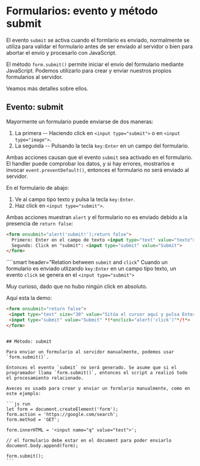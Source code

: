 # Formularios: evento y método submit

El evento `submit` se activa cuando el formlario es enviado, normalmente se utiliza para validar el formulario antes de ser enviado al servidor o bien para abortar el envío y procesarlo con JavaScript.

El método `form.submit()` permite iniciar el envío del formulario mediante JavaScript. Podemos utilizarlo para crear y enviar nuestros propios formularios al servidor.

Veamos más detalles sobre ellos.

## Evento: submit

Mayormente un formulario puede enviarse de dos maneras:

1. La primera -- Haciendo click en `<input type="submit">` o en `<input type="image">`.
2. La segunda -- Pulsando la tecla `key:Enter` en un campo del formulario.

Ambas acciones causan que el evento `submit` sea activado en el formulario. El handler puede comprobar los datos, y si hay errores, mostrarlos e invocar `event.preventDefault()`, entonces el formulario no será enviado al servidor.

En el formulario de abajo:
1. Ve al campo tipo texto y pulsa la tecla `key:Enter`.
2. Haz click en `<input type="submit">`.

Ambas acciones muestran `alert` y el formulario no es enviado debido a la presencia de `return false`:

```html autorun height=60 no-beautify
<form onsubmit="alert('submit!');return false">
  Primero: Enter en el campo de texto <input type="text" value="texto"><br>
  Segundo: Click en "submit": <input type="submit" value="Submit">
</form>
```

````smart header="Relation between `submit` and `click`"
Cuando un formulario es enviado utlizando `key:Enter` en un campo tipo texto, un evento `click` se genera en el `<input type="submit">`

Muy curioso, dado que no hubo ningún click en absoluto.

Aquí esta la demo:
```html autorun height=60
<form onsubmit="return false">
 <input type="text" size="30" value="Sitúa el cursor aquí y pulsa Enter">
 <input type="submit" value="Submit" *!*onclick="alert('click')"*/!*>
</form>
```

````

## Método: submit

Para enviar un formulario al servidor manualmente, podemos usar `form.submit()`.

Entonces el evento `submit` no será generado. Se asume que si el programador llama `form.submit()`, entonces el script a realizó todo el procesamiento relacionado.

Aveces es usado para crear y enviar un formlario manualmente, como en este ejemplo:

```js run
let form = document.createElement('form');
form.action = 'https://google.com/search';
form.method = 'GET';

form.innerHTML = '<input name="q" value="test">';

// el formulario debe estar en el document para poder enviarlo
document.body.append(form);

form.submit();
```
